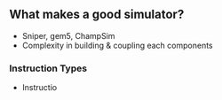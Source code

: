 ## What makes a good simulator?
- Sniper, gem5, ChampSim
- Complexity in building & coupling each components

### Instruction Types
- Instructio

<!--stackedit_data:
eyJoaXN0b3J5IjpbLTc3MTMxODA0NV19
-->